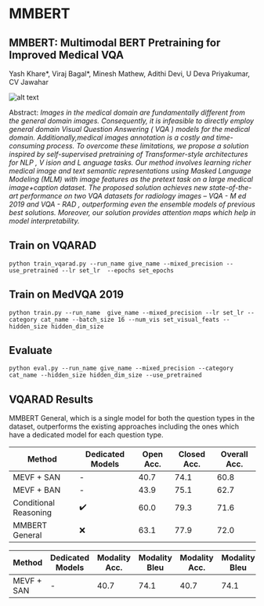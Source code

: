 # MMBERT

## MMBERT: Multimodal BERT Pretraining for Improved Medical VQA
Yash Khare*, Viraj Bagal*, Minesh Mathew, Adithi Devi, U Deva Priyakumar, CV Jawahar

![alt text](https://github.com/VirajBagal/MMBERT/blob/main/qualitative.png?raw=true)

Abstract: *Images in the medical domain are fundamentally different from the general domain images. Consequently, it is infeasible to directly employ general domain Visual Question Answering ( VQA ) models for the medical domain. Additionally,medical images annotation is a costly and time-consuming
process. To overcome these limitations, we propose a solution inspired by self-supervised pretraining of Transformer-style architectures for NLP , V ision and L anguage tasks. Our
method involves learning richer medical image and text semantic representations using Masked Language Modeling
(MLM) with image features as the pretext task on a large medical image+caption dataset. The proposed solution achieves
new state-of-the-art performance on two VQA datasets for
radiology images – VQA - M ed 2019 and VQA - RAD , outperforming even the ensemble models of previous best solutions.
Moreover, our solution provides attention maps which help
in model interpretability.*

## Train on VQARAD

```
python train_vqarad.py --run_name give_name --mixed_precision --use_pretrained --lr set_lr  --epochs set_epochs
```

## Train on MedVQA 2019

```
python train.py --run_name  give_name --mixed_precision --lr set_lr --category cat_name --batch_size 16 --num_vis set_visual_feats --hidden_size hidden_dim_size
```

## Evaluate 

```
python eval.py --run_name give_name --mixed_precision --category cat_name --hidden_size hidden_dim_size --use_pretrained
```

## VQARAD Results

MMBERT General, which is a single model for both the question types
in the dataset, outperforms the existing approaches including
the ones which have a dedicated model for each question
type.

| Method | Dedicated Models | Open Acc. | Closed Acc. | Overall Acc. |
| --- | --- | --- | --- | --- | 
| MEVF + SAN | - | 40.7 | 74.1 | 60.8 |
| MEVF + BAN | - | 43.9 | 75.1 | 62.7 |
| Conditional Reasoning | :heavy_check_mark: | 60.0 | 79.3 | 71.6 |
| MMBERT General | :x: | 63.1 | 77.9 | 72.0 | 



| Method | Dedicated Models | Modality Acc. | Modality Bleu | Modality Acc. | Modality Bleu | Modality Acc. | Modality Bleu | Modality Acc. | Modality Bleu | Modality Acc. | Modality Bleu | Modality Acc. | Modality Bleu | 
| --- | --- | --- | --- | --- | --- | --- | --- | --- | --- | --- | --- | --- | --- | 
| MEVF + SAN | - | 40.7 | 74.1 | 40.7 | 74.1 | 40.7 | 74.1 | 40.7 | 74.1 | 40.7 | 74.1 | 40.7 | 74.1 |
